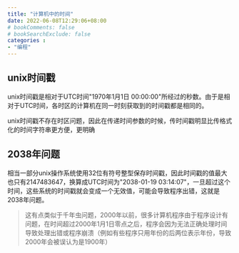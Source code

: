 ```yaml
---
title: "计算机中的时间"
date: 2022-06-08T12:29:06+08:00
# bookComments: false
# bookSearchExclude: false
categories : 
- "编程"
---
```


## unix时间戳

unix时间戳是相对于UTC时间"1970年1月1日 00:00:00"所经过的秒数。由于是相对于UTC时间，各时区的计算机在同一时刻获取到的时间戳都是相同的。

unix时间戳不存在时区问题，因此在传递时间参数的时候，传时间戳明显比传格式化的时间字符串更方便，更明确

## 2038年问题

相当一部分unix操作系统使用32位有符号整型保存时间戳，因此时间戳的值最大也只有2147483647，换算成UTC时间为"2038-01-19 03:14:07"，一旦超过这个时间，这些系统的时间戳就会变成一个无效值，可能会导致程序出错，这就是2038年问题。

>这有点类似于千年虫问题，2000年以前，很多计算机程序由于程序设计有问题，在时间超过2000年1月1日零点之后，程序会因为无法正确处理时间导致处理出错或程序崩溃（例如有些程序只用年份的后两位表示年份，导致2000年会被误认为是1900年）